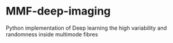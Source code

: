 # MMF-deep-imaging
Python implementation of Deep learning the high variability and randomness inside multimode fibres
